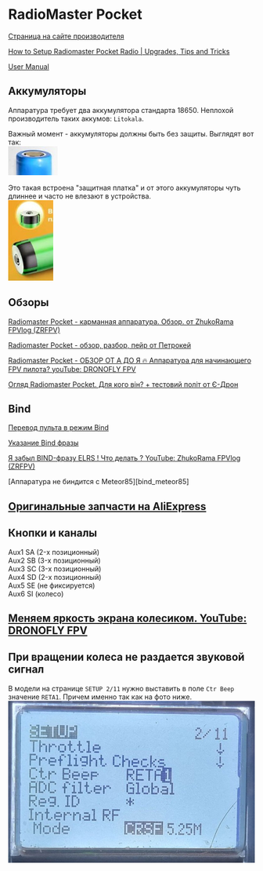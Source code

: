# RadioMaster Pocket

[Страница на сайте производителя](https://www.radiomasterrc.com/products/pocket-radio-controller-m2)

[How to Setup Radiomaster Pocket Radio | Upgrades, Tips and Tricks](https://oscarliang.com/setup-radiomaster-pocket/)

[User Manual](Pocket_User_Manual.pdf)

## Аккумуляторы
Аппаратура требует два аккумулятора стандарта 18650. Неплохой производитель таких аккумов: `Litokala`.  

Важный момент - аккумуляторы должны быть без защиты. 
Выглядят вот так:  
![](Battery_without_protector.jpg)  

Это такая встроена "защитная платка" и от этого аккумуляторы чуть длиннее и часто не влезают в устройства.  
![](Battery_with_protector.jpg)

## Обзоры
[Radiomaster Pocket - карманная аппаратура. Обзор. от ZhukoRama FPVlog (ZRFPV)](https://www.youtube.com/watch?v=wqdwZkqQtCA)   

[Radiomaster Pocket - обзор, разбор, пейр от Петрокей](https://www.youtube.com/watch?v=xYzz5JtX9GE)  

[Radiomaster Pocket - ОБЗОР ОТ А ДО Я 🔥 Аппаратура для начинающего FPV пилота? youTube: DRONOFLY FPV](https://www.youtube.com/watch?v=rgTbqERtoGc)

[Огляд Radiomaster Pocket. Для кого він? + тестовий політ от Є-Дрон](https://www.youtube.com/watch?v=H7OgTsX0HKI) 

## Bind
[Перевод пульта в режим Bind](./../../../../60_Bind/60_Режим_Bind_пульта_EdgeTX.md)

[Указание Bind фразы](./../../../../60_Bind/56_Bind_фраза_пульта_EdgeTX.md)

[Я забыл BIND-фразу ELRS ! Что делать ? YouTube: ZhukoRama FPVlog (ZRFPV)](https://www.youtube.com/watch?v=c6mdZVzCn58)  

[Аппаратура не биндится с Meteor85][bind_meteor85]

## [Оригинальные запчасти на AliExpress](https://aliexpress.com/item/1005006011760235.html)

## Кнопки и каналы
Aux1 SA (2-х позиционный)  
Aux2 SB (3-х позиционный)  
Aux3 SC (3-х позиционный)  
Aux4 SD (2-х позиционный)  
Aux5 SE (не фиксируется)  
Aux6 SI (колесо)  

## [Меняем яркость экрана колесиком. YouTube: DRONOFLY FPV](https://www.youtube.com/shorts/s-NqV8Y4suE)


## При вращении колеса не раздается звуковой сигнал
В модели на странице `SETUP 2/11` нужно выставить в поле `Ctr Beep` значение `RETA1`. Причем именно так как на фото ниже.  
![](WheelBeep.jpg)